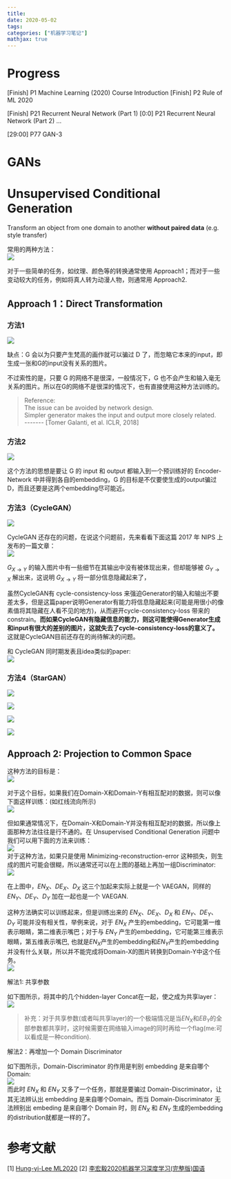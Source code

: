 ```yaml
---
title: 
date: 2020-05-02
tags:
categories: ["机器学习笔记"]
mathjax: true
---
```

# Progress
[Finish] P1 Machine Learning (2020) Course Introduction
[Finish] P2 Rule of ML 2020

[Finish] P21 Recurrent Neural Network (Part 1)
[0:0] P21 Recurrent Neural Network (Part 2)
...


[29:00] P77 GAN-3



# GANs

# Unsupervised Conditional Generation

Transform an object from one domain to another **without paired data** (e.g. style transfer)

常用的两种方法：\
![](../../images/ml/lihongyi2020-GAN-3_1.jpg)

对于一些简单的任务，如纹理、颜色等的转换通常使用 Approach1；而对于一些变动较大的任务，例如将真人转为动漫人物，则通常用 Approach2.


## Approach 1：Direct Transformation

### 方法1
![](../../images/ml/lihongyi2020-GAN-3_2.jpg)

缺点：G 会以为只要产生梵高的画作就可以骗过 D 了，而忽略它本来的input，即生成一张和G的input没有关系的图片。

不过索性的是，只要 G 的网络不是很深，一般情况下，G 也不会产生和输入毫无关系的图片。所以在G的网络不是很深的情况下，也有直接使用这种方法训练的。

> Reference: \
> The issue can be avoided by network design. \
> Simpler generator makes the input and output more closely related. \
> -------  [Tomer Galanti, et al. ICLR, 2018]


### 方法2
![](../../images/ml/lihongyi2020-GAN-3_3.jpg)

这个方法的思想是要让 G 的 input 和 output 都输入到一个预训练好的 Encoder-Network 中并得到各自的embedding，G 的目标是不仅要使生成的output骗过D，而且还要是这两个embedding尽可能近。


### 方法3（CycleGAN）

![](../../images/ml/lihongyi2020-GAN-3_4.jpg)

CycleGAN 还存在的问题，在说这个问题前，先来看看下面这篇 2017 年 NIPS 上发布的一篇文章：\
![](../../images/ml/lihongyi2020-GAN-3_5.jpg)

$G_{X→Y}$ 的输入图片中有一些细节在其输出中没有被体现出来，但却能够被 $G_{Y→X}$ 解出来，这说明 $G_{X→Y}$ 将一部分信息隐藏起来了，

虽然CycleGAN有 cycle-consistency-loss 来强迫Generator的输入和输出不要差太多，但是这篇paper说明Generator有能力将信息隐藏起来(可能是用很小的像素值将其隐藏在人看不见的地方)，从而避开cycle-consistency-loss 带来的constrain。**而如果CycleGAN有隐藏信息的能力，则这可能使得Generator生成和input有很大的差别的图片，这就失去了cycle-consistency-loss的意义了。** 这就是CycleGAN目前还存在的尚待解决的问题。


和 CycleGAN 同时期发表且idea类似的paper:\
![](../../images/ml/lihongyi2020-GAN-3_6.jpg)


### 方法4（StarGAN）

![](../../images/ml/lihongyi2020-GAN-3_7.jpg)

![](../../images/ml/lihongyi2020-GAN-3_8.jpg)

![](../../images/ml/lihongyi2020-GAN-3_9.jpg)

![](../../images/ml/lihongyi2020-GAN-3_10.jpg)



## Approach 2: Projection to Common Space

这种方法的目标是：\
![](../../images/ml/lihongyi2020-GAN-3_11.jpg)

对于这个目标，如果我们在Domain-X和Domain-Y有相互配对的数据，则可以像下面这样训练：(如红线流向所示)\
![](../../images/ml/lihongyi2020-GAN-3_13.jpg)

但如果通常情况下，在Domain-X和Domain-Y并没有相互配对的数据，所以像上面那种方法往往是行不通的。在 Unsupervised Conditional Generation 问题中 我们可以用下面的方法来训练：\
![](../../images/ml/lihongyi2020-GAN-3_14.jpg) \
对于这种方法，如果只是使用 Minimizing-reconstruction-error 这种损失，则生成的图片可能会很糊，所以通常还可以在上图的基础上再加一组Discriminator: \
![](../../images/ml/lihongyi2020-GAN-3_15.jpg)

在上图中，$EN_X、DE_X、D_X$ 这三个加起来实际上就是一个 VAEGAN，同样的 $EN_Y、DE_Y、D_Y$ 加在一起也是一个 VAEGAN.

这种方法确实可以训练起来，但是训练出来的 $EN_X、DE_X、D_X$ 和 $EN_Y、DE_Y、D_Y$ 可能并没有相关性，举例来说，对于 $EN_X$ 产生的embedding，它可能第一维表示眼睛，第二维表示嘴巴；对于与 $EN_Y$ 产生的embedding，它可能第三维表示眼睛，第五维表示嘴巴, 也就是$EN_X$产生的embedding和$EN_Y$产生的embedding并没有什么关联，所以并不能完成将Domain-X的图片转换到Domain-Y中这个任务。\
![](../../images/ml/lihongyi2020-GAN-3_16.jpg)





解法1: 共享参数

如下图所示，将其中的几个hidden-layer Concat在一起，使之成为共享layer：\
![](../../images/ml/lihongyi2020-GAN-3_17.jpg)

> 补充：对于共享参数(或者叫共享layer)的一个极端情况是当$EN_X$和$EB_Y$的全部参数都共享时，这时候需要在网络输入image的同时再给一个flag(me:可以看成是一种condition).


解法2：再增加一个 Domain Discriminator

如下图所示，Domain-Discriminator 的作用是判别 embedding 是来自哪个 Domain: \
![](../../images/ml/lihongyi2020-GAN-3_18.jpg) \
而此时 $EN_X$ 和 $EN_Y$ 又多了一个任务，那就是要骗过 Domain-Discriminator，让其无法辨认出 embedding 是来自哪个Domain。而当 Domain-Discriminator 无法辨别出 embeding 是来自哪个 Domain 时，则 $EN_X$ 和 $EN_Y$ 生成的embedding的distribution就都是一样的了。









# 参考文献
[1] [Hung-yi-Lee ML2020](http://speech.ee.ntu.edu.tw/~tlkagk/courses_ML20.html)
[2] [李宏毅2020机器学习深度学习(完整版)国语](https://www.bilibili.com/video/BV1JE411g7XF?p=1)